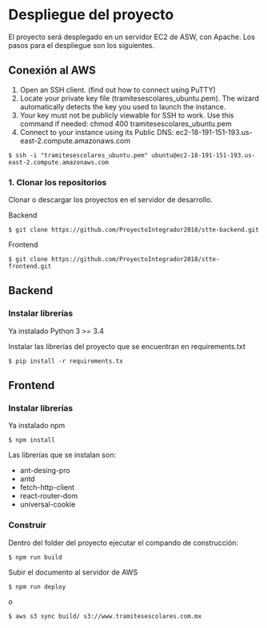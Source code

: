 # Despliegue del proyecto

El proyecto será desplegado en un servidor EC2 de ASW, con Apache. Los pasos para el despliegue son los siguientes.

## Conexión al AWS

1. Open an SSH client. (find out how to connect using PuTTY)
2. Locate your private key file (tramitesescolares_ubuntu.pem). The wizard automatically detects the key you used to launch the instance.
3. Your key must not be publicly viewable for SSH to work. Use this command if needed:
  chmod 400 tramitesescolares_ubuntu.pem
4. Connect to your instance using its Public DNS:
  ec2-18-191-151-193.us-east-2.compute.amazonaws.com

```
$ ssh -i "tramitesescolares_ubuntu.pem" ubuntu@ec2-18-191-151-193.us-east-2.compute.amazonaws.com
```

### 1. Clonar los repositorios

Clonar o descargar los proyectos en el servidor de desarrollo. 

Backend
```
$ git clone https://github.com/ProyectoIntegrador2018/stte-backend.git
```

Frontend
```
$ git clone https://github.com/ProyectoIntegrador2018/stte-frontend.git
```

## Backend

### Instalar librerías  

Ya instalado Python 3 >= 3.4

Instalar las librerías del proyecto que se encuentran en requirements.txt
```
$ pip install -r requirements.tx
```

## Frontend

### Instalar librerías  

Ya instalado npm
```
$ npm install
```

Las librerías que se instalan son:
* ant-desing-pro
* antd
* fetch-http-client
* react-router-dom
* universal-cookie

### Construir

Dentro del folder del proyecto ejecutar el compando de construcción:
```
$ npm run build
```

Subir el documento al servidor de AWS
```
$ npm run deploy
```
o
```
$ aws s3 sync build/ s3://www.tramitesescolares.com.mx
```



